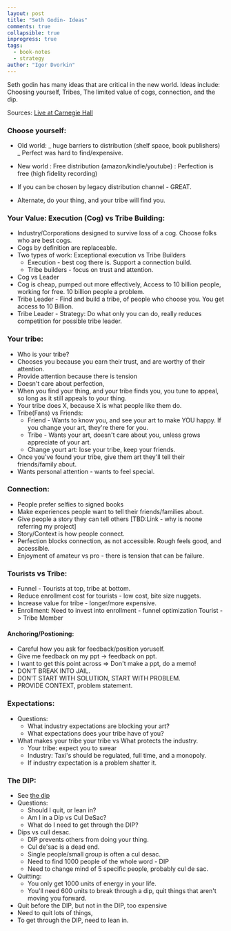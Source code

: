 ```yaml
---
layout: post
title: "Seth Godin- Ideas"
comments: true
collapsible: true
inprogress: true
tags:
  - book-notes
  - strategy
author: "Igor Dvorkin"
---
```


Seth godin has many ideas that are critical in the new world. Ideas include: Choosing yourself, Tribes, The limited value of cogs, connection, and the dip.

Sources:
[Live at Carnegie Hall](https://vimeo.com/155069902)

### Choose yourself:

- Old world:
  _ huge barriers to distribution (shelf space, book publishers)
  _ Perfect was hard to find/expensive.
- New world
  : Free distribution (amazon/kindle/youtube)
  : Perfection is free (high fidelity recording)

- If you can be chosen by legacy distribution channel - GREAT.
- Alternate, do your thing, and your tribe will find you.

### Your Value: Execution (Cog) vs Tribe Building:

- Industry/Corporations designed to survive loss of a cog. Choose folks who are best cogs.
- Cogs by definition are replaceable.
- Two types of work: Exceptional execution vs Tribe Builders
  - Execution - best cog there is. Support a connection build.
  - Tribe builders - focus on trust and attention.
- Cog vs Leader
- Cog is cheap, pumped out more effectively, Access to 10 billion people, working for free. 10 billion people a problem.
- Tribe Leader - Find and build a tribe, of people who choose you. You get access to 10 Billion.
- Tribe Leader - Strategy: Do what only you can do, really reduces competition for possible tribe leader.

### Your tribe:

- Who is your tribe?
- Chooses you because you earn their trust, and are worthy of their attention.
- Provide attention because there is tension
- Doesn't care about perfection,
- When you find your thing, and your tribe finds you, you tune to appeal, so long as it still appeals to your thing.
- Your tribe does X, because X is what people like them do.
- Tribe(Fans) vs Friends:
  - Friend - Wants to know you, and see your art to make YOU happy. If you change your art, they're there for you.
  - Tribe - Wants your art, doesn't care about you, unless grows appreciate of your art.
  - Change yourt art: lose your tribe, keep your friends.
- Once you've found your tribe, give them art they'll tell their friends/family about.
- Wants personal attention - wants to feel special.

### Connection:

- People prefer selfies to signed books
- Make experiences people want to tell their friends/families about.
- Give people a story they can tell others [TBD:Link - why is noone referring my project]
- Story/Context is how people connect.
- Perfection blocks connection, as not accessible. Rough feels good, and accessible.
- Enjoyment of amateur vs pro - there is tension that can be failure.

### Tourists vs Tribe:

- Funnel - Tourists at top, tribe at bottom.
- Reduce enrollment cost for tourists - low cost, bite size nuggets.
- Increase value for tribe - longer/more expensive.
- Enrollment: Need to invest into enrollment - funnel optimization Tourist -> Tribe Member

#### Anchoring/Postioning:

- Careful how you ask for feedback/position yoruself.
- Give me feedback on my ppt -> feedback on ppt.
- I want to get this point across => Don't make a ppt, do a memo!
- DON'T BREAK INTO JAIL.
- DON'T START WITH SOLUTION, START WITH PROBLEM.
- PROVIDE CONTEXT, problem statement.

### Expectations:

- Questions:
  - What industry expectations are blocking your art?
  - What expectations does your tribe have of you?
- What makes your tribe your tribe vs What protects the industry.
  - Your tribe: expect you to swear
  - Industry: Taxi's should be regulated, full time, and a monopoly.
  - If industry expectation is a problem shatter it.

### The DIP:

- See [the dip](/the-dip)
- Questions:
  - Should I quit, or lean in?
  - Am I in a Dip vs Cul DeSac?
  - What do I need to get through the DIP?
- Dips vs cull desac.
  - DIP prevents others from doing your thing.
  - Cul de'sac is a dead end.
  - Single people/small group is often a cul desac.
  - Need to find 1000 people of the whole word - DIP
  - Need to change mind of 5 specific people, probably cul de sac.
- Quitting:
  - You only get 1000 units of energy in your life.
  - You'll need 600 units to break through a dip, quit things that aren't moving you forward.
- Quit before the DIP, but not in the DIP, too expensive
- Need to quit lots of things,
- To get through the DIP, need to lean in.
